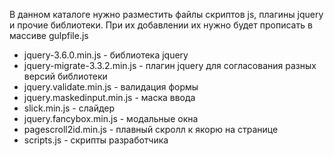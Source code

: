 В данном каталоге нужно разместить файлы скриптов js, плагины jquery и прочие библиотеки. При их добавлении их нужно будет прописать в массиве gulpfile.js

- jquery-3.6.0.min.js - библиотека jquery
- jquery-migrate-3.3.2.min.js - плагин jquery для согласования разных версий библиотеки
- jquery.validate.min.js - валидация формы
- jquery.maskedinput.min.js - маска ввода
- slick.min.js - слайдер
- jquery.fancybox.min.js - модальные окна
- pagescroll2id.min.js - плавный скролл к якорю на странице
- scripts.js - скрипты разработчика